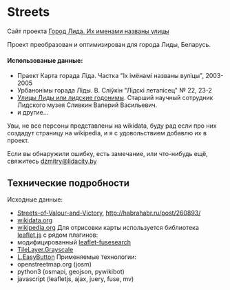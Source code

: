 # Streets

Сайт проекта [Город Лида. Их именами названы улицы](http://streets.lidacity.by/)

Проект преобразован и оптимизирован для города Лиды, Беларусь.

#### Использованые данные:
* Праект Карта горада Ліда. Частка "Іх імёнамі названы вуліцы", 2003-2005
* Урбанонімы горада Ліды. В. Сліўкін "Лідскі летапісец" № 22, 23-2
* [Улицы Лиды или лидские годонимы](http://www.lida.info/ulicy-lidy-ili-lidskie-godonimy/). Cтарший научный сотрудник Лидского музея Сливкин Валерий Васильевич.
* и другие...

Увы, не все персоны представлены на wikidata, буду рад если про них создадут страницу на wikipedia, и я с удовольствием добавлю их в проект.

Если вы обнаружили ошибку, есть замечание, или что-нибудь ещё, свяжитесь dzmitry@lidacity.by

## Технические подробности
Исходные данные:
* [Streets-of-Valour-and-Victory](https://github.com/KoGor/Streets-of-Valour-and-Victory), http://habrahabr.ru/post/260893/
* [wikidata.org](https://www.mediawiki.org/wiki/API:Main_page/ru)
* [wikipedia.org](https://ru.wikipedia.org/wiki/Служебная:ApiSandbox#action=query&format=json&meta=siteinfo&siprop=namespaces)
Для отрисовки карты используется библиотека [leaflet.js](http://leafletjs.com/) с рядом плагинов:
* модифицированный [leaflet-fusesearch](https://github.com/naomap/leaflet-fusesearch/)
* [TileLayer.Grayscale](https://github.com/Zverik/leaflet-grayscale/)
* [L.EasyButton](https://github.com/CliffCloud/Leaflet.EasyButton/)
Применяемые технологии:
* openstreetmap.org (josm)
* python3 (osmapi, geojson, pywikibot)
* javascript (leafletjs, ajax, juery, fuse, mv)
